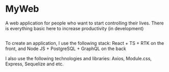 # MyWeb

A web application for people who want to start controlling their lives. There is everything basic here to increase productivity (in development)

## 
To create an application, I use the following stack: React + TS + RTK on the front, and Node JS + PostgreSQL + GraphQL on the back

I also use the following technologies and libraries: Axios, Module.css, Express, Sequelize and etc.
